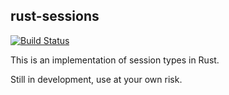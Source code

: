 rust-sessions
-------------

[![Build Status](https://travis-ci.org/Munksgaard/rust-sessions.svg?branch=master)](https://travis-ci.org/Munksgaard/rust-sessions)

This is an implementation of session types in Rust.

Still in development, use at your own risk.
